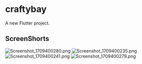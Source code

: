 # craftybay

A new Flutter project.

## ScreenShorts
![Screenshot_1709400280.png](..%2F..%2F..%2FUsers%2FRokeya%20Yasmin%2FDesktop%2FScreenshot_1709400280.png)
![Screenshot_1709400235.png](..%2F..%2F..%2FUsers%2FRokeya%20Yasmin%2FDesktop%2FScreenshot_1709400235.png)
![Screenshot_1709400241.png](..%2F..%2F..%2FUsers%2FRokeya%20Yasmin%2FDesktop%2FScreenshot_1709400241.png)
![Screenshot_1709400279.png](..%2F..%2F..%2FUsers%2FRokeya%20Yasmin%2FDesktop%2FScreenshot_1709400279.png)